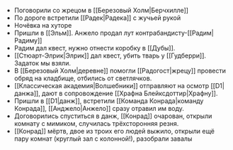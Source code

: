 * Поговорили со жрецом в [[Березовый Холм|Берчхилле]] 
* По дороге встретили [[Радек|Радека]] с жучьей рукой
* Ночёвка на хуторе
* Пришли в [[Эльм]]. Анжело продал лут контрабандисту-[[Радим|Радиму]]
* Радим дал квест, нужно отнести коробку в [[Дубы]].
* [[Стюарт-Элрик|Элрик]] дал квест, убить тварь у [[Гудберри]]. Задаток мы взяли.
* В [[Березовый Холм|деревне]] помогли [[Радогост|жрецу]] провести обряд на кладбище, отбились от светлячков.
* [[Классическая академия|Волшебники]] отправляют на осмотр [[D1|данжа]], дают в сопровождение [[Храфна Блейксдоттир|Храфну]].
* Пришли в [[D1|данж]], встретили [[Команда Конрада|команду Конрада]], [[Анджело|Анжело]] сразу отравил им воду.
* Договорились спуститься в данж, [[Конрад]] очарован, открыли комнату с мимиком, случилась трёхсторонняя резня.
* [[Конрад]] мёртв, двое из троих его людей выжило, открыли ещё пару комнат (круглый зал с колонной!), разобрали завалы